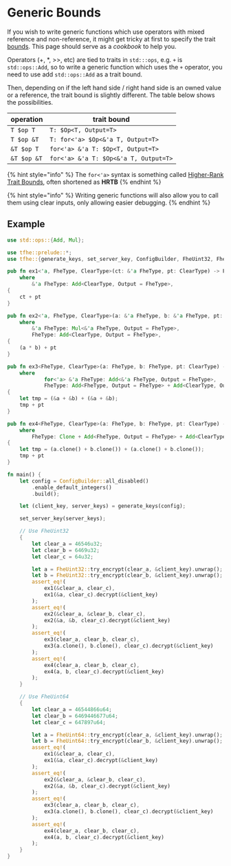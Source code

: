 # Generic Bounds

If you wish to write generic functions which use operators with mixed reference and non-reference,
it might get tricky at first to specify the trait [bounds](https://doc.rust-lang.org/rust-by-example/generics/bounds.html). 
This page should serve as a _cookbook_ to help you.

Operators (+, *, >>, etc) are tied to traits in `std:::ops`, e.g. `+` is `std::ops::Add`,
so to write a generic function which uses the `+` operator, you need to use add `std::ops::Add`
as a trait bound.

Then, depending on if the left hand side / right hand side is an owned value or a reference, the trait bound
is slightly different. The table below shows the possibilities.

| operation   | trait bound                           |
| ----------- | ------------------------------------- |
| `T $op T`   | `T: $Op<T, Output=T>`                 |
| `T $op &T`  | `T: for<'a> $Op<&'a T, Output=T>`     |
| `&T $op T`  | `for<'a> &'a T: $Op<T, Output=T>`     |
| `&T $op &T` | `for<'a> &'a T: $Op<&'a T, Output=T>` |

{% hint style="info" %}
The `for<'a>` syntax is something called [Higher-Rank Trait Bounds](https://doc.rust-lang.org/nomicon/hrtb.html), often shortened as __HRTB__
{% endhint %}

{% hint style="info" %}
Writing generic functions will also allow you to call them using clear inputs,
only allowing easier debugging.
{% endhint %}

## Example

```rust
use std::ops::{Add, Mul};

use tfhe::prelude::*;
use tfhe::{generate_keys, set_server_key, ConfigBuilder, FheUint32, FheUint64};

pub fn ex1<'a, FheType, ClearType>(ct: &'a FheType, pt: ClearType) -> FheType
    where
        &'a FheType: Add<ClearType, Output = FheType>,
{
    ct + pt
}

pub fn ex2<'a, FheType, ClearType>(a: &'a FheType, b: &'a FheType, pt: ClearType) -> FheType
    where
        &'a FheType: Mul<&'a FheType, Output = FheType>,
        FheType: Add<ClearType, Output = FheType>,
{
    (a * b) + pt
}

pub fn ex3<FheType, ClearType>(a: FheType, b: FheType, pt: ClearType) -> FheType
    where
            for<'a> &'a FheType: Add<&'a FheType, Output = FheType>,
            FheType: Add<FheType, Output = FheType> + Add<ClearType, Output = FheType>,
{
    let tmp = (&a + &b) + (&a + &b);
    tmp + pt
}

pub fn ex4<FheType, ClearType>(a: FheType, b: FheType, pt: ClearType) -> FheType
    where
        FheType: Clone + Add<FheType, Output = FheType> + Add<ClearType, Output = FheType>,
{
    let tmp = (a.clone() + b.clone()) + (a.clone() + b.clone());
    tmp + pt
}

fn main() {
    let config = ConfigBuilder::all_disabled()
        .enable_default_integers()
        .build();

    let (client_key, server_keys) = generate_keys(config);

    set_server_key(server_keys);

    // Use FheUint32
    {
        let clear_a = 46546u32;
        let clear_b = 6469u32;
        let clear_c = 64u32;

        let a = FheUint32::try_encrypt(clear_a, &client_key).unwrap();
        let b = FheUint32::try_encrypt(clear_b, &client_key).unwrap();
        assert_eq!(
            ex1(&clear_a, clear_c),
            ex1(&a, clear_c).decrypt(&client_key)
        );
        assert_eq!(
            ex2(&clear_a, &clear_b, clear_c),
            ex2(&a, &b, clear_c).decrypt(&client_key)
        );
        assert_eq!(
            ex3(clear_a, clear_b, clear_c),
            ex3(a.clone(), b.clone(), clear_c).decrypt(&client_key)
        );
        assert_eq!(
            ex4(clear_a, clear_b, clear_c),
            ex4(a, b, clear_c).decrypt(&client_key)
        );
    }

    // Use FheUint64
    {
        let clear_a = 46544866u64;
        let clear_b = 6469446677u64;
        let clear_c = 647897u64;

        let a = FheUint64::try_encrypt(clear_a, &client_key).unwrap();
        let b = FheUint64::try_encrypt(clear_b, &client_key).unwrap();
        assert_eq!(
            ex1(&clear_a, clear_c),
            ex1(&a, clear_c).decrypt(&client_key)
        );
        assert_eq!(
            ex2(&clear_a, &clear_b, clear_c),
            ex2(&a, &b, clear_c).decrypt(&client_key)
        );
        assert_eq!(
            ex3(clear_a, clear_b, clear_c),
            ex3(a.clone(), b.clone(), clear_c).decrypt(&client_key)
        );
        assert_eq!(
            ex4(clear_a, clear_b, clear_c),
            ex4(a, b, clear_c).decrypt(&client_key)
        );
    }
}
```
